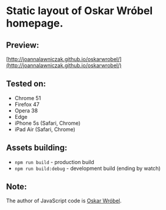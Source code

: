 # Static layout of Oskar Wróbel homepage.

## Preview:
[http://joannalawniczak.github.io/oskarwrobel/](http://joannalawniczak.github.io/oskarwrobel/)

## Tested on:
- Chrome 51
- Firefox 47
- Opera 38
- Edge
- iPhone 5s (Safari, Chrome)
- iPad Air (Safari, Chrome)

## Assets building:
- `npm run build` - production build
- `npm run build:debug` - development build (ending by watch)

## Note:
The author of JavaScript code is [Oskar Wróbel](https://github.com/oskarwrobel).
